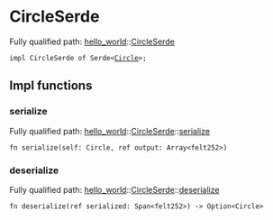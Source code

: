# CircleSerde

Fully qualified path: [hello_world](./hello_world.md)::[CircleSerde](./hello_world-CircleSerde.md)

<pre><code class="language-cairo">impl CircleSerde of Serde&lt;<a href="hello_world-Circle.html">Circle</a>&gt;;</code></pre>

## Impl functions

### serialize

Fully qualified path: [hello_world](./hello_world.md)::[CircleSerde](./hello_world-CircleSerde.md)::[serialize](./hello_world-CircleSerde.md#serialize)

<pre><code class="language-cairo">fn serialize(self: Circle, ref output: Array&lt;felt252&gt;)</code></pre>


### deserialize

Fully qualified path: [hello_world](./hello_world.md)::[CircleSerde](./hello_world-CircleSerde.md)::[deserialize](./hello_world-CircleSerde.md#deserialize)

<pre><code class="language-cairo">fn deserialize(ref serialized: Span&lt;felt252&gt;) -&gt; Option&lt;Circle&gt;</code></pre>



